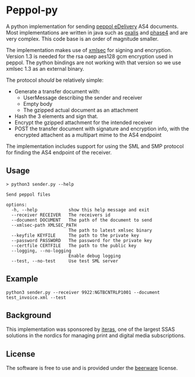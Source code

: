 # Peppol-py

A python implementation for sending [peppol eDelivery] AS4
documents. Most implementations are written in java such as [oxalis]
and [phase4] and are very complex. This code base is an order of
magnitude smaller.

The implementation makes use of [xmlsec] for signing and
encryption. Version 1.3 is needed for the rsa oaep aes128 gcm
encryption used in peppol. The python bindings are not working with
that version so we use xmlsec 1.3 as an external binary.

The protocol *should* be relatively simple:
 - Generate a transfer document with:
   - UserMessage describing the sender and receiver
   - Empty body
   - The gzipped actual document as an attachment
 - Hash the 3 elements and sign that.
 - Encrypt the gzipped attachment for the intended receiver
 - POST the transfer document with signature and encryption info, with
   the encrypted attachent as a multipart mime to the AS4 endpoint

The implementation includes support for using the SML and SMP protocol
for finding the AS4 endpoint of the receiver.

## Usage

```
> python3 sender.py --help

Send peppol files

options:
  -h, --help            show this help message and exit
  --receiver RECEIVER   The receivers id
  --document DOCUMENT   The path of the document to send
  --xmlsec-path XMLSEC_PATH
                        The path to latest xmlsec binary
  --keyfile KEYFILE     The path to the private key
  --password PASSWORD   The password for the private key
  --certfile CERTFILE   The path to the public key
  --logging, --no-logging
                        Enable debug logging
  --test, --no-test     Use test SML server
```

## Example

```
python3 sender.py --receiver 9922:NGTBCNTRLP1001 --document test_invoice.xml --test
```

## Background

This implementation was sponsored by [iteras], one of the largest SSAS
solutions in the nordics for managing print and digital media
subscriptions.

## License

The software is free to use and is provided under the [beerware] license.

[peppol eDelivery]: https://ec.europa.eu/digital-building-blocks/wikis/display/DIGITAL/eDelivery+AS4+-+1.15
[oxalis]: https://github.com/OxalisCommunity
[phase4]: https://github.com/phax/phase4
[xmlsec]: https://github.com/lsh123/xmlsec
[iteras]: https://www.iteras.dk/
[beerware]: https://en.wikipedia.org/wiki/Beerware
